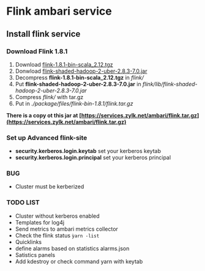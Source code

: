 # Flink ambari service

## Install flink service

### Download Flink 1.8.1
1. Download [flink-1.8.1-bin-scala_2.12.tgz](https://www.apache.org/dyn/closer.lua/flink/flink-1.8.1/flink-1.8.1-bin-scala_2.12.tgz)
2. Donwload [flink-shaded-hadoop-2-uber-2.8.3-7.0.jar](https://repo.maven.apache.org/maven2/org/apache/flink/flink-shaded-hadoop-2-uber/2.8.3-7.0/flink-shaded-hadoop-2-uber-2.8.3-7.0.jar)
3. Decompress **flink-1.8.1-bin-scala_2.12.tgz** in *flink/*
4. Put **flink-shaded-hadoop-2-uber-2.8.3-7.0.jar** in *flink/lib/flink-shaded-hadoop-2-uber-2.8.3-7.0.jar*
5. Compress *flink/* with tar.gz 
6. Put in *./package/files/flink-bin-1.8.1/flink.tar.gz*

**There is a copy ot this jar at [https://services.zylk.net/ambari/flink.tar.gz](https://services.zylk.net/ambari/flink.tar.gz)**

### Set up Advanced flink-site 

* **security.kerberos.login.keytab** set your kerberos keytab
* **security.kerberos.login.principal** set your kerberos principal

### BUG
* Cluster must be kerberized

### TODO LIST

 * Cluster without kerberos enabled
 * Templates for log4j
 * Send metrics to ambari metrics collector
 * Check the flink status ```ỳarn -list```
 * Quicklinks
 * define alarms based on statistics alarms.json
 * Satistics panels
 * Add kdestroy or check command yarn with keytab

